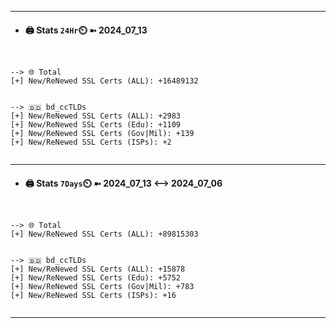 

---
- #### 🖨️ **Stats** `24Hr`⏲️ ➼ 2024_07_13
```console


--> 🌐 Total
[+] New/ReNewed SSL Certs (ALL): +16489132


--> 🇧🇩 bd_ccTLDs
[+] New/ReNewed SSL Certs (ALL): +2983
[+] New/ReNewed SSL Certs (Edu): +1109
[+] New/ReNewed SSL Certs (Gov|Mil): +139
[+] New/ReNewed SSL Certs (ISPs): +2


```

---
- #### 🖨️ **Stats** `7Days`⏲️ ➼ 2024_07_13 <--> 2024_07_06
```console


--> 🌐 Total
[+] New/ReNewed SSL Certs (ALL): +89815303


--> 🇧🇩 bd_ccTLDs
[+] New/ReNewed SSL Certs (ALL): +15878
[+] New/ReNewed SSL Certs (Edu): +5752
[+] New/ReNewed SSL Certs (Gov|Mil): +783
[+] New/ReNewed SSL Certs (ISPs): +16


```

---

